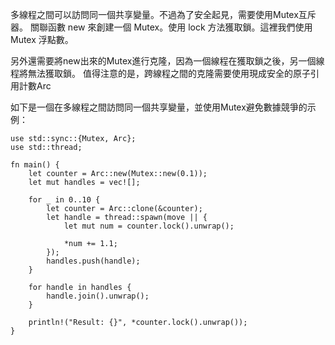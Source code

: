 多線程之間可以訪問同一個共享變量。不過為了安全起見，需要使用Mutex<T>互斥器。
關聯函數 new 來創建一個 Mutex<T>。使用 lock 方法獲取鎖。這裡我們使用 Mutex 浮點數。

另外還需要將new出來的Mutex<T>進行克隆，因為一個線程在獲取鎖之後，另一個線程將無法獲取鎖。
值得注意的是，跨線程之間的克隆需要使用現成安全的原子引用計數Arc<T>

如下是一個在多線程之間訪問同一個共享變量，並使用Mutex<T>避免數據競爭的示例：

```shell
use std::sync::{Mutex, Arc};
use std::thread;

fn main() {
    let counter = Arc::new(Mutex::new(0.1));
    let mut handles = vec![];

    for _ in 0..10 {
        let counter = Arc::clone(&counter);
        let handle = thread::spawn(move || {
            let mut num = counter.lock().unwrap();

            *num += 1.1;
        });
        handles.push(handle);
    }

    for handle in handles {
        handle.join().unwrap();
    }

    println!("Result: {}", *counter.lock().unwrap());
}
```